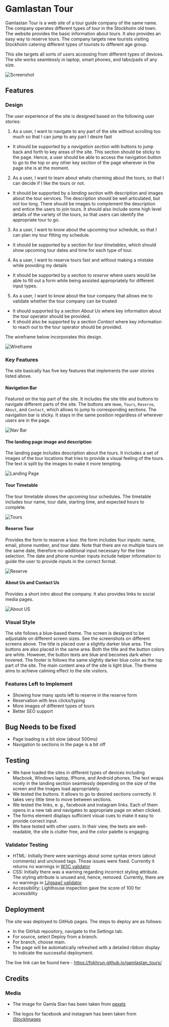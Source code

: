 # Gamlastan Tour

Gamlastan Tour is a web site of a tour guide company of the same name. The company operates different types of tour in the Stockholm old town. The website provides the basic information about tours. It also provides an easy way to reserve tours. The company targets new tourists visiting Stockholm catering different types of tourists to different age group. 

This site targets all sorts of users accessing from different types of devices. The site works seamlessly in laptop, smart phones, and tabs/pads of any size. 

![Screenshot](https://github.com/fokhrun/gamlastan_tours/blob/main/images/screenshots.png)


## Features 

### Design

The user experience of the site is designed based on the following user stories:

1. As a user, I want to navigate to any part of the site without scrolling too much so that I can jump to any part I desire fast 
- It should be supported by a *navigation section* with buttons to jump back and forth to key areas of the site. This section should be sticky to the page. Hence, a user should be able to access the navigation button to go to the top or any other key section of the page wherever in the page she is at the moment. 
2. As a user, I want to learn about whats charming about the tours, so that I can decide if I like the tours or not. 
- It should be supported by a *landing section* with description and images about the tour services. The description should be well articulated, but not too long. There should be images to complement the description and entice the users to join tours. It should also include some high level details of the variety of the tours, so that users can identify the appropriate tour to go.
3. As a user, I want to know about the upcoming tour schedule, so that I can plan my tour fitting my schedule.
- It should be supported by a section for *tour timetables*, which should show upcoming tour dates and time for each type of tour. 
4. As a user, I want to reserve tours fast and without making a mistake while providing my details
- It should be supported by a section to *reserve* where users would be able to fill out a form while being assisted appropriately for different input types.
5. As a user, I want to know about the tour company that allows me to validate whether the tour company can be trusted
- It should supported by a section *About Us* where key information about the tour operator should be provided. 
- It should also be supported by a section *Contact* where key information to reach out to the tour operator should be provided. 

The wireframe below incorporates this design. 

![Wireframe](https://github.com/fokhrun/gamlastan_tours/blob/main/images/wireframe.png)

### Key Features

The site basically has five key features that implements the user stories listed above. 

#### Navigation Bar

Featured on the top part of the site. It includes the site title and buttons to navigate different parts of the site. The buttons are `Home`, `Tours`, `Reserve`, `About`, and `Contact`, which allows to jump to corresponding sections. The navigation bar is sticky. It stays in the same position regardless of wherever users are in the page. 

![Nav Bar](https://github.com/fokhrun/gamlastan_tours/blob/main/images/navigation.png)

#### The landing page image and description

The landing page includes description about the tours. It includes a set of images of the tour locations that tries to provide a visual feeling of the tours. The text is split by the images to make it more tempting.

![Landing Page](https://github.com/fokhrun/gamlastan_tours/blob/main/images/landing_section.png)

#### Tour Timetable

The tour timetable shows the upcoming tour schedules. The timetable includes tour name, tour date, starting time, and expected hours to complete.

![Tours](https://github.com/fokhrun/gamlastan_tours/blob/main/images/tours.png)

#### Reserve Tour

Provides the form to reserve a tour. the form includes four inputs: name, email, phone number, and tour date. Note that there are no multiple tours on the same date, therefore no-additional input necessary for the time selection. The date and phone number inputs include helper information to guide the user to provide inputs in the correct format.

![Reserve](https://github.com/fokhrun/gamlastan_tours/blob/main/images/reserve.png)

#### About Us and Contact Us

Provides a short intro about the company. It also provides links to social media pages.

![About US](https://github.com/fokhrun/gamlastan_tours/blob/main/images/about_us.png)

### Visual Style

The site follows a blue-based theme. The screen is designed to be adjustable on different screen sizes. See the screenshots on different screens above. The title is placed over a slightly darker blue area. The buttons are also placed in the same area. Both the title and the button colors are white. However, the button texts are blue and becomes dark when hovered. The footer is follows the same slightly darker blue color as the top part of the site. The main content area of the site is light blue. The theme aims to achieve calming effect to the site visitors.

### Features Left to Implement

- Showing how many spots left to reserve in the reserve form
- Reservation with less clicks/typing
- More images of different types of tours
- Better SEO support

## Bug Needs to be fixed

- Page loading is a bit slow (about 500ms)
- Navigation to sections in the page is a bit off

## Testing 

- We have loaded the sites in different types of devices including Macbook, Windows laptop, IPhone, and Android phones. The text wraps nicely in the landing section seamlessly depending on the size of the screen and the images load appropriately.
- We tested the buttons. It allows to go to desired sections correctly. It takes very little time to move between sections.
- We tested the links, e. g., facebook and instagram links. Each of them opens in a new tab and navigates to appropriate page on when clicked. 
- The forms element displays sufficient visual cues to make it easy to provide correct input. 
- We have tested with other users. In their view, the texts are well-readable, the site is clutter free, and the color palette is engaging. 

### Validator Testing 

- HTML: Initially there were warnings about some syntax errors (about comments) and unclosed tags. Those issues were fixed. Currently it returns no warnings in [W3C validator](https://validator.w3.org/nu/?doc=https%3A%2F%2Ffokhrun.github.io%2Fgamlastan_tours%2F)
- CSS: Initially there was a warning regarding incorrect styling attribute. The styling attribute is unused and, hence, removed. 
Currently, there are no warnings in [(Jigsaw) validator](https://jigsaw.w3.org/css-validator/validator?uri=https%3A%2F%2Ffokhrun.github.io%2Fgamlastan_tours%2F&profile=css3svg&usermedium=all&warning=1&vextwarning=&lang=en)
- Accessibility: Lighthouse inspection gave the score of 100 for accessiblity

## Deployment

The site was deployed to GitHub pages. The steps to deploy are as follows: 
  - In the GitHub repository, navigate to the Settings tab.
  - For source, select Deploy from a branch.
  - For branch, choose main.
  - The page will be automatically refreshed with a detailed ribbon display to indicate the successful deployment. 

The live link can be found here - https://fokhrun.github.io/gamlastan_tours/ 

## Credits 

### Media

- The image for Gamla Stan has been taken from [pexels](https://www.istockphoto.com/se/foto/aerial-panorama-%C3%B6ver-stockholm-sverige-gm642182274-116549139?utm_campaign=srp_photos_limitedresults&utm_content=https%3A%2F%2Fwww.pexels.com%2Fsearch%2Fgamla%2520stan%2F&utm_medium=affiliate&utm_source=pexels&utm_term=gamla+stan)

- The logos for facebook and instagram has been taken from [iStockImages](https://www.istockphoto.com/se/foto/samling-av-popul%C3%A4ra-sociala-medier-logotyper-tryckt-p%C3%A5-vitt-papper-facebook-instagram-gm1028361154-275672172?phrase=facebook+logo)
